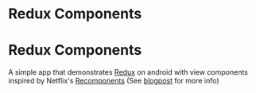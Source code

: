 # Redux Components

# Redux Components

A simple app that demonstrates [Redux](https://redux.js.org/) on android with view components inspired by Netflix's [Recomponents](https://github.com/julianomoraes/componentizationArch) (See [blogpost](https://netflixtechblog.com/making-our-android-studio-apps-reactive-with-ui-components-redux-5e37aac3b244) for more info)
